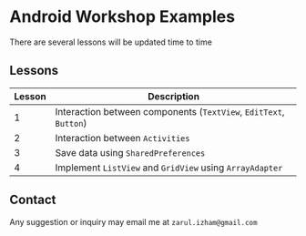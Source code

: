 # Android Workshop Examples

There are several lessons will be updated time to time

## Lessons

Lesson | Description
-- | --
1 | Interaction between components (`TextView`, `EditText`, `Button`)
2 | Interaction between `Activities`
3 | Save data using `SharedPreferences`
4 | Implement `ListView` and `GridView` using `ArrayAdapter`

## Contact
Any suggestion or inquiry may email me at `zarul.izham@gmail.com`
